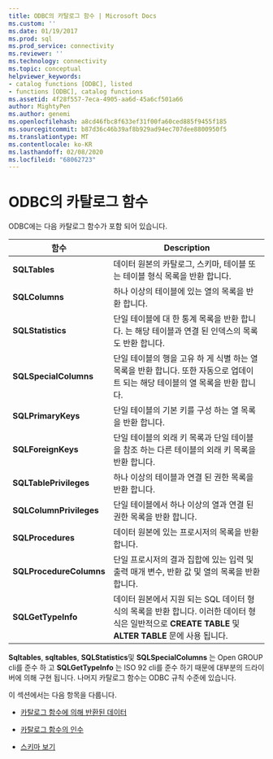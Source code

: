 ```yaml
---
title: ODBC의 카탈로그 함수 | Microsoft Docs
ms.custom: ''
ms.date: 01/19/2017
ms.prod: sql
ms.prod_service: connectivity
ms.reviewer: ''
ms.technology: connectivity
ms.topic: conceptual
helpviewer_keywords:
- catalog functions [ODBC], listed
- functions [ODBC], catalog functions
ms.assetid: 4f28f557-7eca-4905-aa6d-45a6cf501a66
author: MightyPen
ms.author: genemi
ms.openlocfilehash: a8cd46fbc8f633ef31f00fa60ced885f9455f185
ms.sourcegitcommit: b87d36c46b39af8b929ad94ec707dee8800950f5
ms.translationtype: MT
ms.contentlocale: ko-KR
ms.lasthandoff: 02/08/2020
ms.locfileid: "68062723"
---
```

# <a name="catalog-functions-in-odbc"></a>ODBC의 카탈로그 함수
ODBC에는 다음 카탈로그 함수가 포함 되어 있습니다.  
  
|함수|Description|  
|--------------|-----------------|  
|**SQLTables**|데이터 원본의 카탈로그, 스키마, 테이블 또는 테이블 형식 목록을 반환 합니다.|  
|**SQLColumns**|하나 이상의 테이블에 있는 열의 목록을 반환 합니다.|  
|**SQLStatistics**|단일 테이블에 대 한 통계 목록을 반환 합니다. 는 해당 테이블과 연결 된 인덱스의 목록도 반환 합니다.|  
|**SQLSpecialColumns**|단일 테이블의 행을 고유 하 게 식별 하는 열 목록을 반환 합니다. 또한 자동으로 업데이트 되는 해당 테이블의 열 목록을 반환 합니다.|  
|**SQLPrimaryKeys**|단일 테이블의 기본 키를 구성 하는 열 목록을 반환 합니다.|  
|**SQLForeignKeys**|단일 테이블의 외래 키 목록과 단일 테이블을 참조 하는 다른 테이블의 외래 키 목록을 반환 합니다.|  
|**SQLTablePrivileges**|하나 이상의 테이블과 연결 된 권한 목록을 반환 합니다.|  
|**SQLColumnPrivileges**|단일 테이블에서 하나 이상의 열과 연결 된 권한 목록을 반환 합니다.|  
|**SQLProcedures**|데이터 원본에 있는 프로시저의 목록을 반환 합니다.|  
|**SQLProcedureColumns**|단일 프로시저의 결과 집합에 있는 입력 및 출력 매개 변수, 반환 값 및 열의 목록을 반환 합니다.|  
|**SQLGetTypeInfo**|데이터 원본에서 지원 되는 SQL 데이터 형식의 목록을 반환 합니다. 이러한 데이터 형식은 일반적으로 **CREATE TABLE** 및 **ALTER TABLE** 문에 사용 됩니다.|  
  
 **Sqltables**, **sqltables**, **SQLStatistics**및 **SQLSpecialColumns** 는 Open GROUP cli를 준수 하 고 **SQLGetTypeInfo** 는 ISO 92 cli를 준수 하기 때문에 대부분의 드라이버에 의해 구현 됩니다. 나머지 카탈로그 함수는 ODBC 규칙 수준에 있습니다.  
  
 이 섹션에서는 다음 항목을 다룹니다.  
  
-   [카탈로그 함수에 의해 반환된 데이터](../../../odbc/reference/develop-app/data-returned-by-catalog-functions.md)  
  
-   [카탈로그 함수의 인수](../../../odbc/reference/develop-app/arguments-in-catalog-functions.md)  
  
-   [스키마 보기](../../../odbc/reference/develop-app/schema-views.md)
